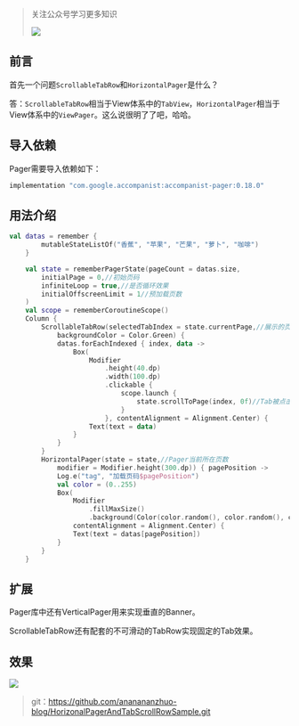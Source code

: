 > 关注公众号学习更多知识
>
>![](https://img-blog.csdnimg.cn/img_convert/6dd2df09156ca4cbfc44ad68c9baa2e4.png)


## 前言
首先一个问题`ScrollableTabRow`和`HorizontalPager`是什么？

答：`ScrollableTabRow`相当于View体系中的`TabView`，`HorizontalPager`相当于View体系中的`ViewPager`。这么说很明了了吧，哈哈。

## 导入依赖
Pager需要导入依赖如下：

```groovy
implementation "com.google.accompanist:accompanist-pager:0.18.0"
```


## 用法介绍

```kt
val datas = remember {
        mutableStateListOf("香蕉", "苹果", "芒果", "萝卜", "咖啡")
    }

    val state = rememberPagerState(pageCount = datas.size,
        initialPage = 0,//初始页码
        infiniteLoop = true,//是否循环效果
        initialOffscreenLimit = 1//预加载页数
    )
    val scope = rememberCoroutineScope()
    Column {
        ScrollableTabRow(selectedTabIndex = state.currentPage,//展示的页码，和Pager的保持一致
            backgroundColor = Color.Green) {
            datas.forEachIndexed { index, data ->
                Box(
                    Modifier
                        .height(40.dp)
                        .width(100.dp)
                        .clickable {
                            scope.launch {
                                state.scrollToPage(index, 0f)//Tab被点击后让Pager中内容动画形式滑动到目标页
                            }
                        }, contentAlignment = Alignment.Center) {
                    Text(text = data)
                }
            }
        }
        HorizontalPager(state = state,//Pager当前所在页数
            modifier = Modifier.height(300.dp)) { pagePosition ->
            Log.e("tag", "加载页码$pagePosition")
            val color = (0..255)
            Box(
                Modifier
                    .fillMaxSize()
                    .background(Color(color.random(), color.random(), color.random())),
                contentAlignment = Alignment.Center) {
                Text(text = datas[pagePosition])
            }
        }
    }
```
## 扩展
Pager库中还有VerticalPager用来实现垂直的Banner。

ScrollableTabRow还有配套的不可滑动的TabRow实现固定的Tab效果。

## 效果

![](https://files.mdnice.com/user/15648/fd3095ff-5c00-483b-ba7b-23c03429895e.gif)



> git：https://github.com/ananananzhuo-blog/HorizonalPagerAndTabScrollRowSample.git